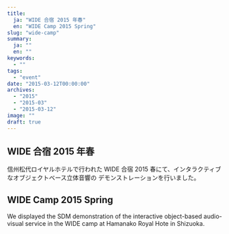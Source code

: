 ```yaml
---
title:
  ja: "WIDE 合宿 2015 年春"
  en: "WIDE Camp 2015 Spring"
slug: "wide-camp"
summary:
  ja: ""
  en: ""
keywords:
  - ""
tags:
  - "event"
date: "2015-03-12T00:00:00"
archives:
  - "2015"
  - "2015-03"
  - "2015-03-12"
image: ""
draft: true
---
```


<!-- 日本語記事ここから -->
<section lang="ja" v-if="$context.locale === 'ja-jp'">

# WIDE 合宿 2015 年春

信州松代ロイヤルホテルで行われた WIDE 合宿 2015 春にて、インタラクティブなオブジェクトベース立体音響の デモンストレーションを行いました。

</section>
<!-- 日本語記事ここまで -->

<!-- English article start -->
<section lang="en" v-else>

# WIDE Camp 2015 Spring

We displayed the SDM demonstration of the interactive object-based audio-visual service in the WIDE camp at Hamanako Royal Hote in Shizuoka.

</section>
<!-- English article end -->
